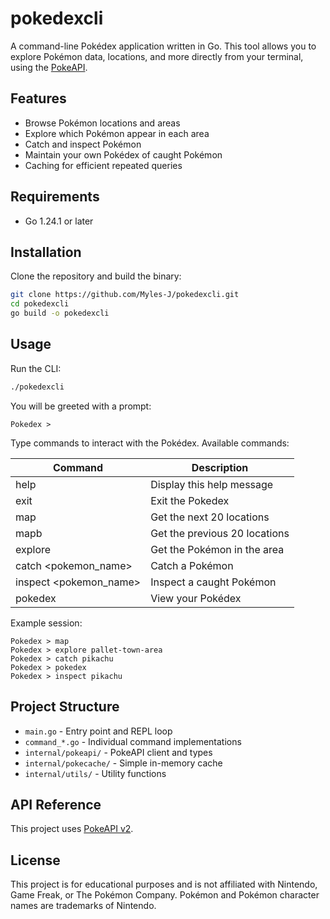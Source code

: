 # pokedexcli

A command-line Pokédex application written in Go. This tool allows you to explore Pokémon data, locations, and more directly from your terminal, using the [PokeAPI](https://pokeapi.co/).

## Features
- Browse Pokémon locations and areas
- Explore which Pokémon appear in each area
- Catch and inspect Pokémon
- Maintain your own Pokédex of caught Pokémon
- Caching for efficient repeated queries

## Requirements
- Go 1.24.1 or later

## Installation
Clone the repository and build the binary:

```sh
git clone https://github.com/Myles-J/pokedexcli.git
cd pokedexcli
go build -o pokedexcli
```

## Usage
Run the CLI:

```sh
./pokedexcli
```

You will be greeted with a prompt:

```
Pokedex >
```

Type commands to interact with the Pokédex. Available commands:

| Command                | Description                   |
| ---------------------- | ----------------------------- |
| help                   | Display this help message     |
| exit                   | Exit the Pokedex              |
| map                    | Get the next 20 locations     |
| mapb                   | Get the previous 20 locations |
| explore <location>     | Get the Pokémon in the area   |
| catch <pokemon_name>   | Catch a Pokémon               |
| inspect <pokemon_name> | Inspect a caught Pokémon      |
| pokedex                | View your Pokédex             |

Example session:

```
Pokedex > map
Pokedex > explore pallet-town-area
Pokedex > catch pikachu
Pokedex > pokedex
Pokedex > inspect pikachu
```

## Project Structure
- `main.go` - Entry point and REPL loop
- `command_*.go` - Individual command implementations
- `internal/pokeapi/` - PokeAPI client and types
- `internal/pokecache/` - Simple in-memory cache
- `internal/utils/` - Utility functions

## API Reference
This project uses [PokeAPI v2](https://pokeapi.co/docs/v2).

## License
This project is for educational purposes and is not affiliated with Nintendo, Game Freak, or The Pokémon Company. Pokémon and Pokémon character names are trademarks of Nintendo.